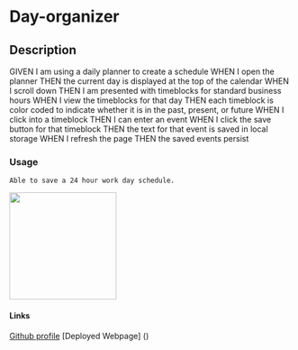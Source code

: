 # Day-organizer

## Description

GIVEN I am using a daily planner to create a schedule
WHEN I open the planner
THEN the current day is displayed at the top of the calendar
WHEN I scroll down
THEN I am presented with timeblocks for standard business hours
WHEN I view the timeblocks for that day
THEN each timeblock is color coded to indicate whether it is in the past, present, or future
WHEN I click into a timeblock
THEN I can enter an event
WHEN I click the save button for that timeblock
THEN the text for that event is saved in local storage
WHEN I refresh the page
THEN the saved events persist

### Usage
    Able to save a 24 hour work day schedule.
<img src= "images\_C__Users_Brian_Desktop_Day-Planner_Day-organizer_index.html(Pixel 2 XL) (1).png" width="190">

#### Links
[Github profile](https://github.com/BrianSales)
[Deployed Webpage] ()